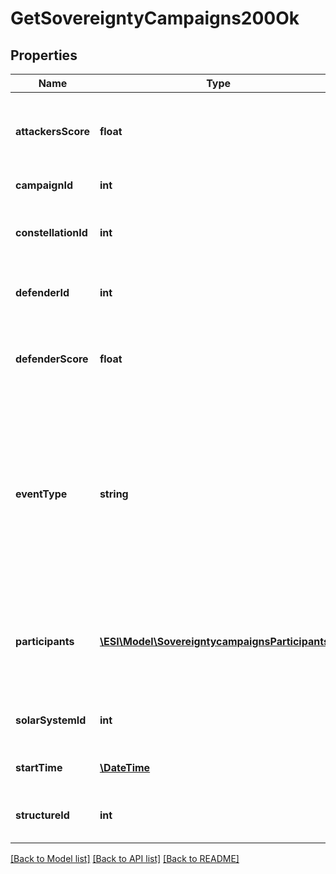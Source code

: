# GetSovereigntyCampaigns200Ok

## Properties
Name | Type | Description | Notes
------------ | ------------- | ------------- | -------------
**attackersScore** | **float** | Score for all attacking parties, only present in Defense Events. | [optional] 
**campaignId** | **int** | Unique ID for this campaign. | 
**constellationId** | **int** | The constellation in which the campaign will take place. | 
**defenderId** | **int** | Defending alliance, only present in Defense Events | [optional] 
**defenderScore** | **float** | Score for the defending alliance, only present in Defense Events. | [optional] 
**eventType** | **string** | Type of event this campaign is for. tcu_defense, ihub_defense and station_defense are referred to as \&quot;Defense Events\&quot;, station_freeport as \&quot;Freeport Events\&quot;. | 
**participants** | [**\ESI\Model\SovereigntycampaignsParticipants[]**](SovereigntycampaignsParticipants.md) | Alliance participating and their respective scores, only present in Freeport Events. | [optional] 
**solarSystemId** | **int** | The solar system the structure is located in. | 
**startTime** | [**\DateTime**](\DateTime.md) | Time the event is scheduled to start. | 
**structureId** | **int** | The structure item ID that is related to this campaign. | 

[[Back to Model list]](../README.md#documentation-for-models) [[Back to API list]](../README.md#documentation-for-api-endpoints) [[Back to README]](../README.md)


